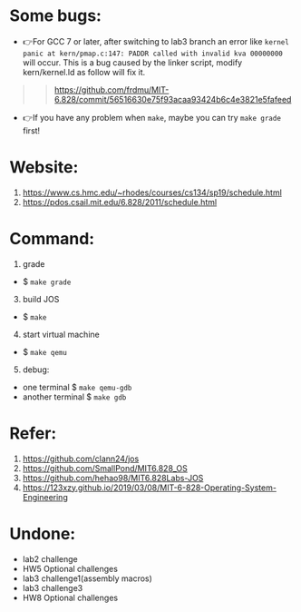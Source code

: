 # Some bugs:
- :point_right:For GCC 7 or later, after switching to lab3 branch an error like ```kernel panic at kern/pmap.c:147: PADDR called with invalid kva 00000000``` will occur.
  This is a bug caused by the linker script, modify kern/kernel.ld as follow will fix it.
>>https://github.com/frdmu/MIT-6.828/commit/56516630e75f93acaa93424b6c4e3821e5fafeed
  
- :point_right:If you have any problem when ```make```, maybe you can try ```make grade``` first!
 
# Website: 
1. https://www.cs.hmc.edu/~rhodes/courses/cs134/sp19/schedule.html  
2. https://pdos.csail.mit.edu/6.828/2011/schedule.html
# Command:
1. grade
- $ ```make grade```
3. build JOS
- $ ```make```
4. start virtual machine
- $ ```make qemu```
5. debug:
- one terminal $ ```make qemu-gdb``` 
- another terminal $ ```make gdb```
# Refer: 
1. https://github.com/clann24/jos  
2. https://github.com/SmallPond/MIT6.828_OS
3. https://github.com/hehao98/MIT6.828Labs-JOS
4. https://123xzy.github.io/2019/03/08/MIT-6-828-Operating-System-Engineering

# Undone:
- lab2 challenge
- HW5 Optional challenges
- lab3 challenge1(assembly macros)
- lab3 challenge3
- HW8 Optional challenges

